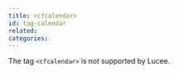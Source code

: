 ```yaml
---
title: <cfcalendar>
id: tag-calendar
related:
categories:
---
```


The tag `<cfcalendar>` is not supported by Lucee.
